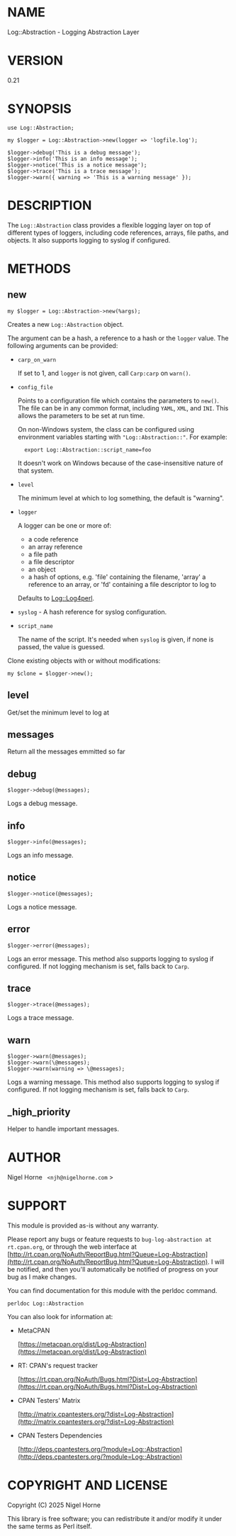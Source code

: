 # NAME

Log::Abstraction - Logging Abstraction Layer

# VERSION

0.21

# SYNOPSIS

    use Log::Abstraction;

    my $logger = Log::Abstraction->new(logger => 'logfile.log');

    $logger->debug('This is a debug message');
    $logger->info('This is an info message');
    $logger->notice('This is a notice message');
    $logger->trace('This is a trace message');
    $logger->warn({ warning => 'This is a warning message' });

# DESCRIPTION

The `Log::Abstraction` class provides a flexible logging layer on top of different types of loggers,
including code references, arrays, file paths, and objects.
It also supports logging to syslog if configured.

# METHODS

## new

    my $logger = Log::Abstraction->new(%args);

Creates a new `Log::Abstraction` object.

The argument can be a hash,
a reference to a hash or the `logger` value.
The following arguments can be provided:

- `carp_on_warn`

    If set to 1,
    and `logger` is not given,
    call `Carp:carp` on `warn()`.

- `config_file`

    Points to a configuration file which contains the parameters to `new()`.
    The file can be in any common format,
    including `YAML`, `XML`, and `INI`.
    This allows the parameters to be set at run time.

    On non-Windows system,
    the class can be configured using environment variables starting with `"Log::Abstraction::"`.
    For example:

        export Log::Abstraction::script_name=foo

    It doesn't work on Windows because of the case-insensitive nature of that system.

- `level`

    The minimum level at which to log something,
    the default is "warning".

- `logger`

    A logger can be one or more of:

    - a code reference
    - an array reference
    - a file path
    - a file descriptor
    - an object
    - a hash of options, e.g. 'file' containing the filename, 'array' a reference to an array, or 'fd' containing a file descriptor to log to

    Defaults to [Log::Log4perl](https://metacpan.org/pod/Log%3A%3ALog4perl).

- `syslog` - A hash reference for syslog configuration.
- `script_name`

    The name of the script.
    It's needed when `syslog` is given,
    if none is passed, the value is guessed.

Clone existing objects with or without modifications:

    my $clone = $logger->new();

## level

Get/set the minimum level to log at

## messages

Return all the messages emmitted so far

## debug

    $logger->debug(@messages);

Logs a debug message.

## info

    $logger->info(@messages);

Logs an info message.

## notice

    $logger->notice(@messages);

Logs a notice message.

## error

    $logger->error(@messages);

Logs an error message. This method also supports logging to syslog if configured.
If not logging mechanism is set,
falls back to `Carp`.

## trace

    $logger->trace(@messages);

Logs a trace message.

## warn

    $logger->warn(@messages);
    $logger->warn(\@messages);
    $logger->warn(warning => \@messages);

Logs a warning message. This method also supports logging to syslog if configured.
If not logging mechanism is set,
falls back to `Carp`.

## \_high\_priority

Helper to handle important messages.

# AUTHOR

Nigel Horne ` <njh@nigelhorne.com` >

# SUPPORT

This module is provided as-is without any warranty.

Please report any bugs or feature requests to `bug-log-abstraction at rt.cpan.org`,
or through the web interface at
[http://rt.cpan.org/NoAuth/ReportBug.html?Queue=Log-Abstraction](http://rt.cpan.org/NoAuth/ReportBug.html?Queue=Log-Abstraction).
I will be notified, and then you'll
automatically be notified of progress on your bug as I make changes.

You can find documentation for this module with the perldoc command.

    perldoc Log::Abstraction

You can also look for information at:

- MetaCPAN

    [https://metacpan.org/dist/Log-Abstraction](https://metacpan.org/dist/Log-Abstraction)

- RT: CPAN's request tracker

    [https://rt.cpan.org/NoAuth/Bugs.html?Dist=Log-Abstraction](https://rt.cpan.org/NoAuth/Bugs.html?Dist=Log-Abstraction)

- CPAN Testers' Matrix

    [http://matrix.cpantesters.org/?dist=Log-Abstraction](http://matrix.cpantesters.org/?dist=Log-Abstraction)

- CPAN Testers Dependencies

    [http://deps.cpantesters.org/?module=Log::Abstraction](http://deps.cpantesters.org/?module=Log::Abstraction)

# COPYRIGHT AND LICENSE

Copyright (C) 2025 Nigel Horne

This library is free software; you can redistribute it and/or modify
it under the same terms as Perl itself.
